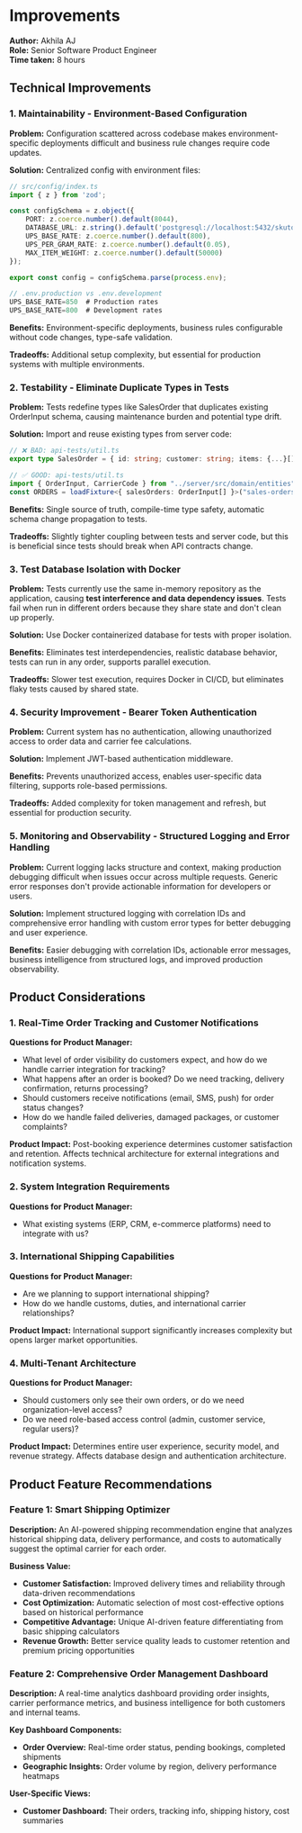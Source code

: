 # Improvements

**Author:** Akhila AJ  
**Role:** Senior Software Product Engineer  
**Time taken:** 8 hours

## Technical Improvements

### 1. Maintainability - Environment-Based Configuration

**Problem:** Configuration scattered across codebase makes environment-specific deployments difficult and business rule changes require code updates.

**Solution:** Centralized config with environment files:

```typescript
// src/config/index.ts
import { z } from 'zod';

const configSchema = z.object({
    PORT: z.coerce.number().default(8044),
    DATABASE_URL: z.string().default('postgresql://localhost:5432/skutopia'),
    UPS_BASE_RATE: z.coerce.number().default(800),
    UPS_PER_GRAM_RATE: z.coerce.number().default(0.05),
    MAX_ITEM_WEIGHT: z.coerce.number().default(50000)
});

export const config = configSchema.parse(process.env);

// .env.production vs .env.development
UPS_BASE_RATE=850  # Production rates
UPS_BASE_RATE=800  # Development rates
```

**Benefits:** Environment-specific deployments, business rules configurable without code changes, type-safe validation.

**Tradeoffs:** Additional setup complexity, but essential for production systems with multiple environments.

### 2. Testability - Eliminate Duplicate Types in Tests

**Problem:** Tests redefine types like SalesOrder that duplicates existing OrderInput schema, causing maintenance burden and potential type drift.

**Solution:** Import and reuse existing types from server code:

```typescript
// ❌ BAD: api-tests/util.ts
export type SalesOrder = { id: string; customer: string; items: {...}[] };

// ✅ GOOD: api-tests/util.ts  
import { OrderInput, CarrierCode } from "../server/src/domain/entities";
const ORDERS = loadFixture<{ salesOrders: OrderInput[] }>("sales-orders.json");
```

**Benefits:** Single source of truth, compile-time type safety, automatic schema change propagation to tests.

**Tradeoffs:** Slightly tighter coupling between tests and server code, but this is beneficial since tests should break when API contracts change.

### 3. Test Database Isolation with Docker

**Problem:** Tests currently use the same in-memory repository as the application, causing **test interference and data dependency issues**. Tests fail when run in different orders because they share state and don't clean up properly.

**Solution:** Use Docker containerized database for tests with proper isolation.

**Benefits:** Eliminates test interdependencies, realistic database behavior, tests can run in any order, supports parallel execution.

**Tradeoffs:** Slower test execution, requires Docker in CI/CD, but eliminates flaky tests caused by shared state.

### 4. Security Improvement - Bearer Token Authentication

**Problem:** Current system has no authentication, allowing unauthorized access to order data and carrier fee calculations.

**Solution:** Implement JWT-based authentication middleware.

**Benefits:** Prevents unauthorized access, enables user-specific data filtering, supports role-based permissions.

**Tradeoffs:** Added complexity for token management and refresh, but essential for production security.

### 5. Monitoring and Observability - Structured Logging and Error Handling

**Problem:** Current logging lacks structure and context, making production debugging difficult when issues occur across multiple requests. Generic error responses don't provide actionable information for developers or users.

**Solution:** Implement structured logging with correlation IDs and comprehensive error handling with custom error types for better debugging and user experience.

**Benefits:** Easier debugging with correlation IDs, actionable error messages, business intelligence from structured logs, and improved production observability.

## Product Considerations

### 1. Real-Time Order Tracking and Customer Notifications

**Questions for Product Manager:**
- What level of order visibility do customers expect, and how do we handle carrier integration for tracking?
- What happens after an order is booked? Do we need tracking, delivery confirmation, returns processing?
- Should customers receive notifications (email, SMS, push) for order status changes?
- How do we handle failed deliveries, damaged packages, or customer complaints?

**Product Impact:** Post-booking experience determines customer satisfaction and retention. Affects technical architecture for external integrations and notification systems.

### 2. System Integration Requirements

**Questions for Product Manager:**
- What existing systems (ERP, CRM, e-commerce platforms) need to integrate with us?

### 3. International Shipping Capabilities

**Questions for Product Manager:**
- Are we planning to support international shipping?
- How do we handle customs, duties, and international carrier relationships?

**Product Impact:** International support significantly increases complexity but opens larger market opportunities.

### 4. Multi-Tenant Architecture

**Questions for Product Manager:**
- Should customers only see their own orders, or do we need organization-level access?
- Do we need role-based access control (admin, customer service, regular users)?

**Product Impact:** Determines entire user experience, security model, and revenue strategy. Affects database design and authentication architecture.

## Product Feature Recommendations

### Feature 1: Smart Shipping Optimizer

**Description:** An AI-powered shipping recommendation engine that analyzes historical shipping data, delivery performance, and costs to automatically suggest the optimal carrier for each order.

**Business Value:**
- **Customer Satisfaction:** Improved delivery times and reliability through data-driven recommendations
- **Cost Optimization:** Automatic selection of most cost-effective options based on historical performance
- **Competitive Advantage:** Unique AI-driven feature differentiating from basic shipping calculators
- **Revenue Growth:** Better service quality leads to customer retention and premium pricing opportunities

### Feature 2: Comprehensive Order Management Dashboard

**Description:** A real-time analytics dashboard providing order insights, carrier performance metrics, and business intelligence for both customers and internal teams.

**Key Dashboard Components:**
- **Order Overview:** Real-time order status, pending bookings, completed shipments
- **Geographic Insights:** Order volume by region, delivery performance heatmaps

**User-Specific Views:**
- **Customer Dashboard:** Their orders, tracking info, shipping history, cost summaries

